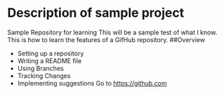 Description of sample project 
===========

Sample Repository for learning
This will be a sample test of what I know.
This is how to learn the features of a GifHub repository.
##Overview
* Setting up a repository
* Writing a README file
* Using Branches
* Tracking Changes
* Implementing suggestions
Go to https://github.com
